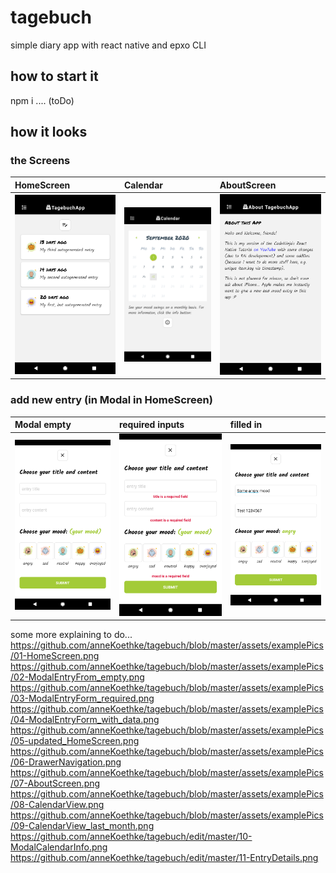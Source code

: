 # tagebuch
simple diary app with react native and epxo CLI 

## how to start it
npm i
.... (toDo)

## how it looks

### the Screens

| HomeScreen | Calendar | AboutScreen |
|:------------------|:--------------------|:--------------------|
| ![alt text](https://github.com/anneKoethke/tagebuch/blob/master/assets/examplePics/01-HomeScreen.png "HomeScreen") | ![alt text](https://github.com/anneKoethke/tagebuch/blob/master/assets/examplePics/08-CalendarView.png "CalendarView") | ![alt text](https://github.com/anneKoethke/tagebuch/blob/master/assets/examplePics/07-AboutScreen.png "AboutScreen") |

### add new entry (in Modal in HomeScreen)

| Modal empty | required inputs | filled in |
|:------------------|:--------------------|:--------------------|
| ![alt text](https://github.com/anneKoethke/tagebuch/blob/master/assets/examplePics/02-ModalEntryFrom_empty.png "Modal - new Entry (empty)") | ![alt text](https://github.com/anneKoethke/tagebuch/blob/master/assets/examplePics/03-ModalEntryForm_required.png "Modal - new Entry (required inputs and warning)") | ![alt text](https://github.com/anneKoethke/tagebuch/blob/master/assets/examplePics/04-ModalEntryForm_with_data.png "Modal - new Entry (with data)") |

some more explaining to do...
https://github.com/anneKoethke/tagebuch/blob/master/assets/examplePics/01-HomeScreen.png
https://github.com/anneKoethke/tagebuch/blob/master/assets/examplePics/02-ModalEntryFrom_empty.png
https://github.com/anneKoethke/tagebuch/blob/master/assets/examplePics/03-ModalEntryForm_required.png
https://github.com/anneKoethke/tagebuch/blob/master/assets/examplePics/04-ModalEntryForm_with_data.png
https://github.com/anneKoethke/tagebuch/blob/master/assets/examplePics/05-updated_HomeScreen.png
https://github.com/anneKoethke/tagebuch/blob/master/assets/examplePics/06-DrawerNavigation.png
https://github.com/anneKoethke/tagebuch/blob/master/assets/examplePics/07-AboutScreen.png
https://github.com/anneKoethke/tagebuch/blob/master/assets/examplePics/08-CalendarView.png
https://github.com/anneKoethke/tagebuch/blob/master/assets/examplePics/09-CalendarView_last_month.png
https://github.com/anneKoethke/tagebuch/edit/master/10-ModalCalendarInfo.png
https://github.com/anneKoethke/tagebuch/edit/master/11-EntryDetails.png
